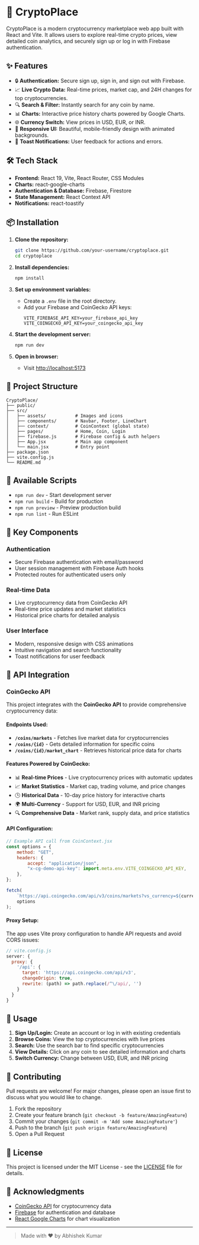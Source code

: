 # 🚀 CryptoPlace

CryptoPlace is a modern cryptocurrency marketplace web app built with React and Vite. It allows users to explore real-time crypto prices, view detailed coin analytics, and securely sign up or log in with Firebase authentication.


## ✨ Features

-   🔒 **Authentication:** Secure sign up, sign in, and sign out with Firebase.
-   📈 **Live Crypto Data:** Real-time prices, market cap, and 24H changes for top cryptocurrencies.
-   🔍 **Search & Filter:** Instantly search for any coin by name.
-   📊 **Charts:** Interactive price history charts powered by Google Charts.
-   🌐 **Currency Switch:** View prices in USD, EUR, or INR.
-   🦄 **Responsive UI:** Beautiful, mobile-friendly design with animated backgrounds.
-   🦾 **Toast Notifications:** User feedback for actions and errors.

## 🛠️ Tech Stack

-   **Frontend:** React 19, Vite, React Router, CSS Modules
-   **Charts:** react-google-charts
-   **Authentication & Database:** Firebase, Firestore
-   **State Management:** React Context API
-   **Notifications:** react-toastify

## 📦 Installation

1. **Clone the repository:**

    ```bash
    git clone https://github.com/your-username/cryptoplace.git
    cd cryptoplace
    ```

2. **Install dependencies:**

    ```bash
    npm install
    ```

3. **Set up environment variables:**

    - Create a `.env` file in the root directory.
    - Add your Firebase and CoinGecko API keys:
        ```
        VITE_FIREBASE_API_KEY=your_firebase_api_key
        VITE_COINGECKO_API_KEY=your_coingecko_api_key
        ```

4. **Start the development server:**

    ```bash
    npm run dev
    ```

5. **Open in browser:**
    - Visit [http://localhost:5173](http://localhost:5173)

## 📂 Project Structure

```
CryptoPlace/
├── public/
├── src/
│   ├── assets/           # Images and icons
│   ├── components/       # Navbar, Footer, LineChart
│   ├── context/          # CoinContext (global state)
│   ├── pages/            # Home, Coin, Login
│   ├── firebase.js       # Firebase config & auth helpers
│   ├── App.jsx           # Main app component
│   └── main.jsx          # Entry point
├── package.json
├── vite.config.js
└── README.md
```

## 🔧 Available Scripts

-   `npm run dev` - Start development server
-   `npm run build` - Build for production
-   `npm run preview` - Preview production build
-   `npm run lint` - Run ESLint

## 🎯 Key Components

### Authentication

-   Secure Firebase authentication with email/password
-   User session management with Firebase Auth hooks
-   Protected routes for authenticated users only

### Real-time Data

-   Live cryptocurrency data from CoinGecko API
-   Real-time price updates and market statistics
-   Historical price charts for detailed analysis

### User Interface

-   Modern, responsive design with CSS animations
-   Intuitive navigation and search functionality
-   Toast notifications for user feedback

## 🔌 API Integration

### CoinGecko API

This project integrates with the **CoinGecko API** to provide comprehensive cryptocurrency data:

#### Endpoints Used:

-   **`/coins/markets`** - Fetches live market data for cryptocurrencies
-   **`/coins/{id}`** - Gets detailed information for specific coins
-   **`/coins/{id}/market_chart`** - Retrieves historical price data for charts

#### Features Powered by CoinGecko:

-   📊 **Real-time Prices** - Live cryptocurrency prices with automatic updates
-   📈 **Market Statistics** - Market cap, trading volume, and price changes
-   🕒 **Historical Data** - 10-day price history for interactive charts
-   🌍 **Multi-Currency** - Support for USD, EUR, and INR pricing
-   🔍 **Comprehensive Data** - Market rank, supply data, and price statistics

#### API Configuration:

```javascript
// Example API call from CoinContext.jsx
const options = {
    method: "GET",
    headers: {
        accept: "application/json",
        "x-cg-demo-api-key": import.meta.env.VITE_COINGECKO_API_KEY,
    },
};

fetch(
    `https://api.coingecko.com/api/v3/coins/markets?vs_currency=${currency.name}`,
    options
);
```

#### Proxy Setup:

The app uses Vite proxy configuration to handle API requests and avoid CORS issues:

```javascript
// vite.config.js
server: {
  proxy: {
    '/api': {
      target: 'https://api.coingecko.com/api/v3',
      changeOrigin: true,
      rewrite: (path) => path.replace(/^\/api/, '')
    }
  }
}
```

## 🌟 Usage

1. **Sign Up/Login:** Create an account or log in with existing credentials
2. **Browse Coins:** View the top cryptocurrencies with live prices
3. **Search:** Use the search bar to find specific cryptocurrencies
4. **View Details:** Click on any coin to see detailed information and charts
5. **Switch Currency:** Change between USD, EUR, and INR pricing

## 🤝 Contributing

Pull requests are welcome! For major changes, please open an issue first to discuss what you would like to change.

1. Fork the repository
2. Create your feature branch (`git checkout -b feature/AmazingFeature`)
3. Commit your changes (`git commit -m 'Add some AmazingFeature'`)
4. Push to the branch (`git push origin feature/AmazingFeature`)
5. Open a Pull Request

## 📄 License

This project is licensed under the MIT License - see the [LICENSE](LICENSE) file for details.

## 🙏 Acknowledgments

-   [CoinGecko API](https://www.coingecko.com/en/api) for cryptocurrency data
-   [Firebase](https://firebase.google.com/) for authentication and database
-   [React Google Charts](https://react-google-charts.com/) for chart visualization

---

> Made with ❤️ by Abhishek Kumar
